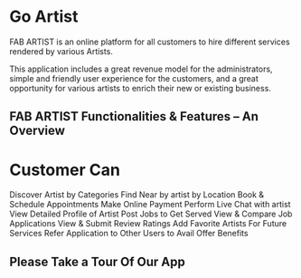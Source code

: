 # Go Artist

FAB ARTIST is an online platform for all customers to hire different services rendered by various Artists.

This application includes a great revenue model for the administrators, simple and friendly user experience for the customers, and a great opportunity for various artists to enrich their new or existing business.

## FAB ARTIST Functionalities & Features – An Overview
# Customer Can

Discover Artist by Categories
Find Near by artist by Location
Book & Schedule Appointments
Make Online Payment
Perform Live Chat with artist
View Detailed Profile of Artist
Post Jobs to Get Served
View & Compare Job Applications
View & Submit Review Ratings
Add Favorite Artists For Future Services
Refer Application to Other Users to Avail Offer Benefits

## Please Take a Tour Of Our App
 